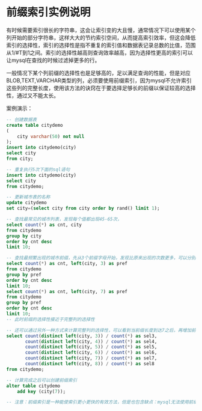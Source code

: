 # 前缀索引实例说明

​
有时候需要索引很长的字符串，这会让索引变的大且慢，通常情况下可以使用某个列开始的部分字符串，这样大大的节约索引空间，从而提高索引效率，但这会降低索引的选择性，索引的选择性是指不重复的索引值和数据表记录总数的比值，范围从1/#T到1之间。索引的选择性越高则查询效率越高，因为选择性更高的索引可以让mysql在查找的时候过滤掉更多的行。

​
一般情况下某个列前缀的选择性也是足够高的，足以满足查询的性能，但是对应BLOB,TEXT,VARCHAR类型的列，必须要使用前缀索引，因为mysql不允许索引这些列的完整长度，使用该方法的诀窍在于要选择足够长的前缀以保证较高的选择性，通过又不能太长。

案例演示：

```sql
-- 创建数据表
create table citydemo
(
    city varchar(50) not null
);
insert into citydemo(city)
select city
from city;

-- 重复执行5次下面的sql语句
insert into citydemo(city)
select city
from citydemo;

-- 更新城市表的名称
update citydemo
set city=(select city from city order by rand() limit 1);

-- 查找最常见的城市列表，发现每个值都出现45-65次，
select count(*) as cnt, city
from citydemo
group by city
order by cnt desc
limit 10;

-- 查找最频繁出现的城市前缀，先从3个前缀字母开始，发现比原来出现的次数更多，可以分别截取多个字符查看城市出现的次数
select count(*) as cnt, left(city, 3) as pref
from citydemo
group by pref
order by cnt desc
limit 10;
select count(*) as cnt, left(city, 7) as pref
from citydemo
group by pref
order by cnt desc
limit 10;
-- 此时前缀的选择性接近于完整列的选择性

-- 还可以通过另外一种方式来计算完整列的选择性，可以看到当前缀长度到达7之后，再增加前缀长度，选择性提升的幅度已经很小了
select count(distinct left(city, 3)) / count(*) as sel3,
       count(distinct left(city, 4)) / count(*) as sel4,
       count(distinct left(city, 5)) / count(*) as sel5,
       count(distinct left(city, 6)) / count(*) as sel6,
       count(distinct left(city, 7)) / count(*) as sel7,
       count(distinct left(city, 8)) / count(*) as sel8
from citydemo;

-- 计算完成之后可以创建前缀索引
alter table citydemo
    add key (city(7));

-- 注意：前缀索引是一种能使索引更小更快的有效方法，但是也包含缺点：mysql无法使用前缀索引做order by 和 group by。 
```
